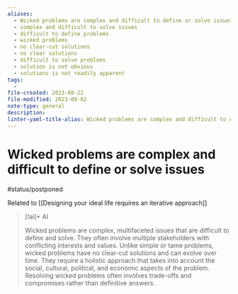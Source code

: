 ```yaml
---
aliases:
  - Wicked problems are complex and difficult to define or solve issues
  - complex and difficult to solve issues
  - difficult to define problems
  - wicked problems
  - no clear-cut solutions
  - no clear solutions
  - difficult to solve problems
  - solution is not obvious
  - solutions is not readily apparent
tags:
  - 
file-created: 2023-08-22
file-modified: 2023-09-02
note-type: general
description: 
linter-yaml-title-alias: Wicked problems are complex and difficult to define or solve issues
---
```


# Wicked problems are complex and difficult to define or solve issues

#status/postponed

Related to [[Designing your ideal life requires an iterative approach]]

> [!ai]+ AI
>
> Wicked problems are complex, multifaceted issues that are difficult to define and solve. They often involve multiple stakeholders with conflicting interests and values. Unlike simple or tame problems, wicked problems have no clear-cut solutions and can evolve over time. They require a holistic approach that takes into account the social, cultural, political, and economic aspects of the problem. Resolving wicked problems often involves trade-offs and compromises rather than definitive answers.
